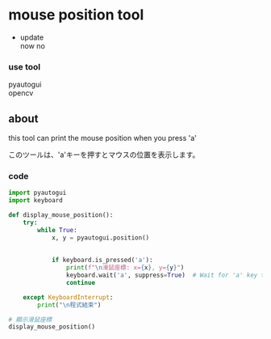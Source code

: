 # mouse position tool
* update  
  now no
### use tool
pyautogui  
opencv  
## about

this tool can print the mouse position when you press 'a'


このツールは、'a'キーを押すとマウスの位置を表示します。


### code 
```py
import pyautogui
import keyboard

def display_mouse_position():
    try:
        while True:
            x, y = pyautogui.position()
            
            
            if keyboard.is_pressed('a'):
                print(f"\n滑鼠座標: x={x}, y={y}")
                keyboard.wait('a', suppress=True)  # Wait for 'a' key to be released
                continue

    except KeyboardInterrupt:
        print("\n程式結束")

# 顯示滑鼠座標
display_mouse_position()
```
